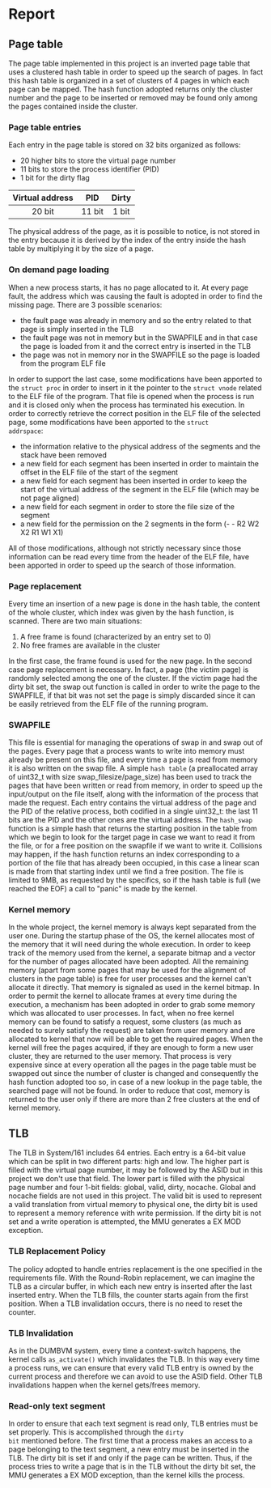 # Report

## Page table

The page table implemented in this project is an inverted page table that uses a 
clustered hash table in order to speed up the search of pages.
In fact this hash table is organized in a set of clusters of 4 pages in which each 
page can be mapped. The hash function adopted returns only the 
cluster number and the page to be inserted or removed may be found only among the 
pages contained inside the cluster.

### Page table entries

Each entry in the page table is stored on 32 bits organized as follows:
- 20 higher bits to store the virtual page number
- 11 bits to store the process identifier (PID)
- 1 bit for the dirty flag

|Virtual address| PID| Dirty|
|:--:|:--:|:--:|
|20 bit| 11 bit|1 bit|

The physical address of the page, as it is possible to notice, is not stored in the 
entry because it is derived by the index of the entry inside the hash table by 
multiplying it by the size of a page.

### On demand page loading

When a new process starts, it has no page allocated to it. At every page fault, the address which was causing the fault is adopted in order to find the missing page.
There are 3 possible scenarios:

- the fault page was already in memory and so the entry related to that page is simply inserted in the TLB
- the fault page was not in memory but in the SWAPFILE and in that case the page is loaded from it and the correct entry is inserted in the TLB
- the page was not in memory nor in the SWAPFILE so the page is loaded from the program ELF file

In order to support the last case, some modifications have been apported to the 
<code>struct proc</code> in order to insert in it the pointer to the <code>struct
 vnode</code> related to the ELF file of the program. That file is opened when the 
 process is run and it is closed only when the process has terminated his execution.
In order to correctly retrieve the correct position in the ELF file of the selected 
page, some modifications have been apported to the <code>struct addrspace</code>:

- the information relative to the physical address of the segments and the stack have
 been removed
- a new field for each segment has been inserted in order to maintain the offset in 
the ELF file of the start of the segment
- a new field for each segment has been inserted in order to keep the start of the 
virtual address of the segment in the ELF file (which may be not page aligned)
- a new field for each segment in order to store the file size of the segment
- a new field for the permission on the 2 segments in the form (- - R2 W2 X2 R1 W1 X1)

All of those modifications, although not strictly necessary since those information can be read every time from the header of the ELF file, have been apported in order to speed up the search of those information.

### Page replacement

Every time an insertion of a new page is done in the hash table, the content of the 
whole cluster, which index was given by the hash function, is scanned. There are two 
main situations:

1. A free frame is found (characterized by an entry set to 0)
1. No free frames are available in the cluster

In the first case, the frame found is used for the new page. In the second case page 
replacement is necessary. In fact, a page (the victim page) is randomly selected 
among the one of the cluster. If the victim page had the dirty bit set, the swap out
function is called in order to write the page to the SWAPFILE, if that bit was not set
the page is simply discarded since it can be easily retrieved from the ELF file of the
running program.

### SWAPFILE

This file is essential for managing the operations of swap in and swap out of the pages.
Every page that a process wants to write into memory must already be present on this file,
and every time a page is read from memory it is also written on the swap file.
A simple <code>hash table</code> (a preallocated array of uint32_t with size swap_filesize/page_size)
has been used to track the pages that have been written or read from memory, in order to speed up the
input/output on the file itself, along with the information of the process that made the request.
Each entry contains the virtual address of the page and the PID of the 
relative process, both codified in a single uint32_t: the last
11 bits are the PID and the other ones are the virtual address.
The <code>hash_swap</code> function is a simple hash that returns the starting position in the table from which we begin to look
for the target page in case we want to read it from the file, or for a free position on the
swapfile if we want to write it. Collisions may happen, if
the hash function returns an index corresponding to a portion of the file that has already been occupied,
in this case a linear scan is made from that starting index until we find a free position.
The file is limited to 9MB, as requested by the specifics, so if the hash table is full (we reached
the EOF) a call to "panic" is made by the kernel.

### Kernel memory

In the whole project, the kernel memory is always kept separated from the user one.
During the startup phase of the OS, the kernel allocates most of the memory that it 
will need during the whole execution.
In order to keep track of the memory used from the kernel, a separate bitmap and a 
vector for the number of pages allocated have been adopted. 
All the remaining memory (apart from some pages that may be used for the alignment of 
clusters in the page table) is free for user processes and the kernel can't allocate 
it directly. That memory is signaled as used in the kernel bitmap.
In order to permit the kernel to allocate frames at every time during the execution, 
a mechanism has been adopted in order to grab some memory which was allocated to user 
processes.
In fact, when no free kernel memory can be found to satisfy a request, some clusters 
(as much as needed to surely satisfy the request) are taken from user memory and are 
allocated to kernel that now will be able to get the required pages.
When the kernel will free the pages acquired, if they are enough to form a new user 
cluster, they are returned to the user memory.
That process is very expensive since at every operation all the pages in the page 
table must be swapped out since the number of cluster is changed and consequently the 
hash function adopted too so, in case of a new lookup in the page table, the searched 
page will not be found.
In order to reduce that cost, memory is returned to the user only if there are more than 2 free clusters at the end of kernel memory.


## TLB

The TLB in System/161 includes 64 entries. Each entry is a 64-bit value which can be split
in two different parts: high and low.
The higher part is filled with the virtual page number, it may be followed by the ASID but
in this project we don't use that field. The lower part is filled with the physical page number
and four 1-bit fields: global, valid, dirty, nocache.
Global and nocache fields are not used in this project.
The valid bit is used to represent a valid translation from virtual memory to physical one, the
dirty bit is used to represent a memory reference with write permission.
If the dirty bit is not set and a write operation is attempted, the MMU generates a EX MOD exception.

### TLB Replacement Policy

The policy adopted to handle entries replacement is the one specified in the requirements file.
With the Round-Robin replacement, we can imagine the TLB as a circular buffer, in which each new entry
is inserted after the last inserted entry. When the TLB fills, the counter starts again from the first position.
When a TLB invalidation occurs, there is no need to reset the counter.

### TLB Invalidation

As in the DUMBVM system, every time a context-switch happens,
the kernel calls <code>as_activate()</code>
which invalidates the TLB. In this way every time a process runs,
we can ensure that every valid TLB entry is owned
by the current process and therefore we can avoid to use the ASID field.
Other TLB invalidations happen when the kernel gets/frees memory.

### Read-only text segment

In order to ensure that each text segment is read only, TLB entries must be set properly.
This is accomplished through the <code>dirty bit</code> mentioned before.
The first time that a process makes an access to a page belonging to the text segment,
a new entry must be inserted in the TLB. The dirty bit is set if and only if the page
can be written. Thus, if the process tries to write a page that is in the TLB without the
dirty bit set, the MMU generates a EX MOD exception, than the kernel kills the process.